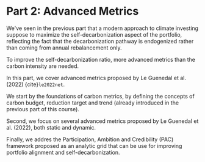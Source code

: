 # Part 2: Advanced Metrics

We've seen in the previous part that a modern approach to climate investing suppose to maximize the self-decarbonization aspect of the portfolio, reflecting the fact that the decarbonization pathway is endogenized rather than coming from annual rebalancement only. 

To improve the self-decarbonization ratio, more advanced metrics than the carbon intensity are needed.

In this part, we cover advanced metrics proposed by Le Guenedal et al. (2022) {cite}`le2022net`.

We start by the foundations of carbon metrics, by defining the concepts of carbon budget, reduction target and trend (already introduced in the previous part of this course).

Second, we focus on several advanced metrics proposed by Le Guenedal et al. (2022), both static and dynamic.

Finally, we addres the Participation, Ambition and Credibility (PAC) framework proposed as an analytic grid that can be use for improving portfolio alignment and self-decarbonization.